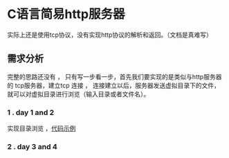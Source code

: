 #  C语言简易http服务器
实际上还是使用tcp协议，没有实现http协议的解析和返回。（文档是真难写）
##  需求分析 
完整的思路还没有 ， 只有写一步看一步，首先我们要实现的是类似与http服务器的 tcp服务器，建立tcp 连接  ， 连接建立以后，服务器发送虚拟目录下的文件， 就可以对虚拟目录进行浏览（输入目录或者文件名）。


### 1 . day 1 and 2
实现目录浏览 ，[代码示例](./browse.md) 
    
### 2 . day 3 and 4
